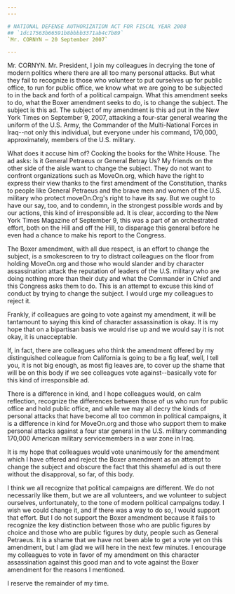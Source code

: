 ```yaml
---
---

# NATIONAL DEFENSE AUTHORIZATION ACT FOR FISCAL YEAR 2008
## `1dc17563b66591b8bbbb3371ab4c7b89`
`Mr. CORNYN — 20 September 2007`

---
```



Mr. CORNYN. Mr. President, I join my colleagues in decrying the tone 
of modern politics where there are all too many personal attacks. But 
what they fail to recognize is those who volunteer to put ourselves up 
for public office, to run for public office, we know what we are going 
to be subjected to in the back and forth of a political campaign. What 
this amendment seeks to do, what the Boxer amendment seeks to do, is to 
change the subject. The subject is this ad. The subject of my amendment 
is this ad put in the New York Times on September 9, 2007, attacking a 
four-star general wearing the uniform of the U.S. Army, the Commander 
of the Multi-National Forces in Iraq--not only this individual, but 
everyone under his command, 170,000, approximately, members of the U.S. 
military.

What does it accuse him of? Cooking the books for the White House. 
The ad asks: Is it General Petraeus or General Betray Us? My friends on 
the other side of the aisle want to change the subject. They do not 
want to confront organizations such as MoveOn.org, which have the right 
to express their view thanks to the first amendment of the 
Constitution, thanks to people like General Petraeus and the brave men 
and women of the U.S. military who protect moveOn.Org's right to have 
its say. But we ought to have our say, too, and to condemn, in the 
strongest possible words and by our actions, this kind of irresponsible 
ad. It is clear, according to the New York Times Magazine of September 
9, this was a part of an orchestrated effort, both on the Hill and off 
the Hill, to disparage this general before he even had a chance to make 
his report to the Congress.

The Boxer amendment, with all due respect, is an effort to change the 
subject, is a smokescreen to try to distract colleagues on the floor 
from holding MoveOn.org and those who would slander and by character 
assassination attack the reputation of leaders of the U.S. military who 
are doing nothing more than their duty and what the Commander in Chief 
and this Congress asks them to do. This is an attempt to excuse this 
kind of conduct by trying to change the subject. I would urge my 
colleagues to reject it.

Frankly, if colleagues are going to vote against my amendment, it 
will be tantamount to saying this kind of character assassination is 
okay. It is my hope that on a bipartisan basis we would rise up and we 
would say it is not okay, it is unacceptable.

If, in fact, there are colleagues who think the amendment offered by 
my distinguished colleague from California is going to be a fig leaf, 
well, I tell you, it is not big enough, as most fig leaves are, to 
cover up the shame that will be on this body if we see colleagues vote 
against--basically vote for this kind of irresponsible ad.

There is a difference in kind, and I hope colleagues would, on calm 
reflection, recognize the differences between those of us who run for 
public office and hold public office, and while we may all decry the 
kinds of personal attacks that have become all too common in political 
campaigns, it is a difference in kind for MoveOn.org and those who 
support them to make personal attacks against a four star general in 
the U.S. military commanding 170,000 American military servicemembers 
in a war zone in Iraq.

It is my hope that colleagues would vote unanimously for the 
amendment which I have offered and reject the Boxer amendment as an 
attempt to change the subject and obscure the fact that this shameful 
ad is out there without the disapproval, so far, of this body.

I think we all recognize that political campaigns are different. We 
do not necessarily like them, but we are all volunteers, and we 
volunteer to subject ourselves, unfortunately, to the tone of modern 
political campaigns today. I wish we could change it, and if there was 
a way to do so, I would support that effort. But I do not support the 
Boxer amendment because it fails to recognize the key distinction 
between those who are public figures by choice and those who are public 
figures by duty, people such as General Petraeus. It is a shame that we 
have not been able to get a vote yet on this amendment, but I am glad 
we will here in the next few minutes. I encourage my colleagues to vote 
in favor of my amendment on this character assassination against this 
good man and to vote against the Boxer amendment for the reasons I 
mentioned.

I reserve the remainder of my time.